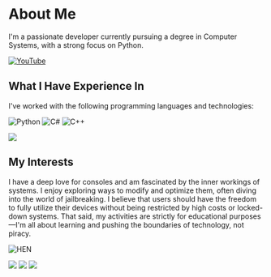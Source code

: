 # About Me

I'm a passionate developer currently pursuing a degree in Computer Systems, with a strong focus on Python.

[![YouTube](https://img.shields.io/badge/YouTube-%23FF0000.svg?logo=YouTube&logoColor=white)](https://www.youtube.com/channel/UCs2Wdpew0ItUZ_aoiZOdw4g)

## What I Have Experience In

I've worked with the following programming languages and technologies:

![Python](https://img.shields.io/badge/python-3670A0?style=flat-square&logo=python&logoColor=ffdd54) 
![C#](https://img.shields.io/badge/c%23-%23239120.svg?style=flat-square&logo=csharp&logoColor=white) 
![C++](https://img.shields.io/badge/c++-%2300599C.svg?style=flat-square&logo=c%2B%2B&logoColor=white)

![](https://cdn.discordapp.com/attachments/1237827052674093098/1277250470087364640/image.png?ex=66cc7bb2&is=66cb2a32&hm=2d1082b6857f0bf58bf41e5794bf1398bca8b97ea0d0b7c5565faf22c5a96f24&)

## My Interests

I have a deep love for consoles and am fascinated by the inner workings of systems. I enjoy exploring ways to modify and optimize them, often diving into the world of jailbreaking. I believe that users should have the freedom to fully utilize their devices without being restricted by high costs or locked-down systems. That said, my activities are strictly for educational purposes—I'm all about learning and pushing the boundaries of technology, not piracy.

![HEN](https://cdn.discordapp.com/attachments/1213965892342382644/1274006776383148044/henn.png?ex=66c0aec5&is=66bf5d45&hm=eea84fd3132a0225492a2a8d6188ffc44d472c35903d6ad45a4de969565e3e70)



![](https://github-readme-stats.vercel.app/api?username=HauntingBug&theme=neon&hide_border=false&include_all_commits=false&count_private=false) ![](https://github-readme-streak-stats.herokuapp.com/?user=HauntingBug&theme=neon&hide_border=false) ![](https://github-readme-stats.vercel.app/api/top-langs/?username=HauntingBug&theme=neon&hide_border=false&include_all_commits=false&count_private=false&layout=compact)


